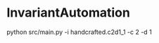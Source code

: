 # InvariantAutomation
python src/main.py -i handcrafted.c2d1_1 -c 2 -d 1 
<!-- Invariant Automation Code -->
<!-- 
Run invariantfuzzer.py with python:

cd src/

#To run all strategies:
python3 main.py


#To plot surface graph:
python3 graphplotter.py -->
